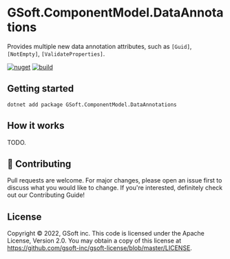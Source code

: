 # GSoft.ComponentModel.DataAnnotations

Provides multiple new data annotation attributes, such as `[Guid]`, `[NotEmpty]`, `[ValidateProperties]`.

[![nuget](https://img.shields.io/nuget/v/GSoft.ComponentModel.DataAnnotations.svg?logo=nuget)](https://www.nuget.org/packages/GSoft.ComponentModel.DataAnnotations/)
[![build](https://img.shields.io/github/workflow/status/gsoft-inc/gsoft-componentmodel-dataannotations/CI%20build?logo=github)](https://github.com/gsoft-inc/gsoft-componentmodel-dataannotations/actions/workflows/ci.yml)


## Getting started

```
dotnet add package GSoft.ComponentModel.DataAnnotations
```

## How it works

TODO.

## 🤝 Contributing

Pull requests are welcome. For major changes, please open an issue first to discuss what you would like to change. If you're interested, definitely check out our Contributing Guide!


## License

Copyright © 2022, GSoft inc. This code is licensed under the Apache License, Version 2.0. You may obtain a copy of this license at https://github.com/gsoft-inc/gsoft-license/blob/master/LICENSE.
